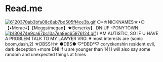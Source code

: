 # Read.me
[![6120370ab3bfa08c8ab7bd505ff4ce3b.gif](https://i.postimg.cc/x8NByjvw/6120370ab3bfa08c8ab7bd505ff4ce3b.gif)](https://postimg.cc/jnK8Rbkc)
○•☆NICKNAMES☆•○ 【•Mcrae•】【Meggs/megan】★Berserky】
DNIUF -PONYTOWN [![b130474e9ca67bc10a7ea8ec65976124.gif](https://i.postimg.cc/SsvwMYML/b130474e9ca67bc10a7ea8ec65976124.gif)](https://postimg.cc/yg0QqdnW)
I AM AUTISTIC, SO IF U HAVE A PROBLEM TALK TO MY LAWYER VRO. 💔
most interests are (sonic boom,dash,2) 
☆DBSSH☆ ●DBS● 
♡°DBD°♡ coryxkenshin
resident evil, dark deception +more
DNI if u are younger than 14!
I will also say some random and unexpected things 
at times
